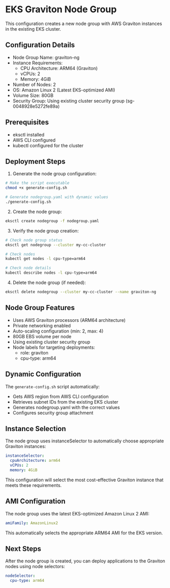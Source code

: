 # EKS Graviton Node Group

This configuration creates a new node group with AWS Graviton instances in the existing EKS cluster.

## Configuration Details

- Node Group Name: graviton-ng
- Instance Requirements:
  - CPU Architecture: ARM64 (Graviton)
  - vCPUs: 2
  - Memory: 4GiB
- Number of Nodes: 2
- OS: Amazon Linux 2 (Latest EKS-optimized AMI)
- Volume Size: 80GB
- Security Group: Using existing cluster security group (sg-0048928e5272fe89a)

## Prerequisites

- eksctl installed
- AWS CLI configured
- kubectl configured for the cluster

## Deployment Steps

1. Generate the node group configuration:
```bash
# Make the script executable
chmod +x generate-config.sh

# Generate nodegroup.yaml with dynamic values
./generate-config.sh
```

2. Create the node group:
```bash
eksctl create nodegroup -f nodegroup.yaml
```

3. Verify the node group creation:
```bash
# Check node group status
eksctl get nodegroup --cluster my-cc-cluster

# Check nodes
kubectl get nodes -l cpu-type=arm64

# Check node details
kubectl describe nodes -l cpu-type=arm64
```

4. Delete the node group (if needed):
```bash
eksctl delete nodegroup --cluster my-cc-cluster --name graviton-ng
```

## Node Group Features

- Uses AWS Graviton processors (ARM64 architecture)
- Private networking enabled
- Auto-scaling configuration (min: 2, max: 4)
- 80GB EBS volume per node
- Using existing cluster security group
- Node labels for targeting deployments:
  - role: graviton
  - cpu-type: arm64

## Dynamic Configuration

The `generate-config.sh` script automatically:
- Gets AWS region from AWS CLI configuration
- Retrieves subnet IDs from the existing EKS cluster
- Generates nodegroup.yaml with the correct values
- Configures security group attachment

## Instance Selection

The node group uses instanceSelector to automatically choose appropriate Graviton instances:
```yaml
instanceSelector:
  cpuArchitecture: arm64
  vCPUs: 2
  memory: 4GiB
```

This configuration will select the most cost-effective Graviton instance that meets these requirements.

## AMI Configuration

The node group uses the latest EKS-optimized Amazon Linux 2 AMI:
```yaml
amiFamily: AmazonLinux2
```

This automatically selects the appropriate ARM64 AMI for the EKS version.

## Next Steps

After the node group is created, you can deploy applications to the Graviton nodes using node selectors:

```yaml
nodeSelector:
  cpu-type: arm64
